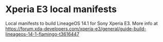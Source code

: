 # Xperia E3 local manifests
Local manifests to build LineageOS 14.1 for Sony Xperia E3.
More info at https://forum.xda-developers.com/xperia-e3/general/guide-build-lineageos-14-1-flamingo-t3616447
